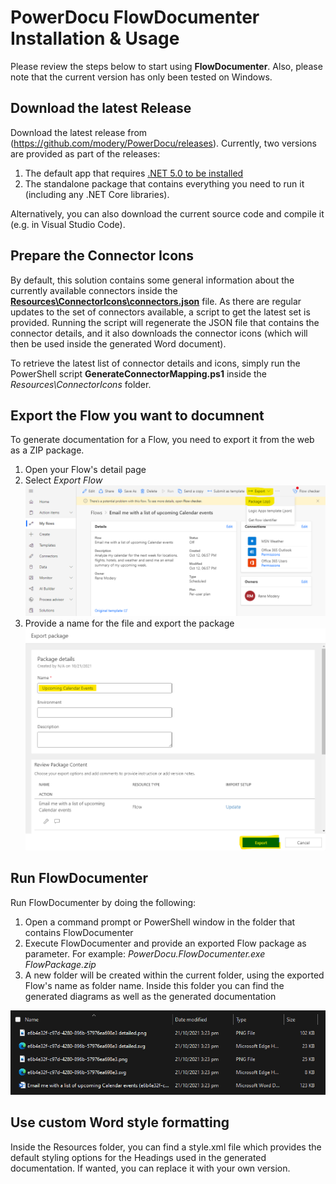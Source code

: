 # PowerDocu FlowDocumenter Installation & Usage

Please review the steps below to start using **FlowDocumenter**. Also, please note that the current version has only been tested on Windows.

## Download the latest Release
Download the latest release from (https://github.com/modery/PowerDocu/releases). Currently, two versions are provided as part of the releases:
1. The default app that requires [.NET 5.0 to be installed](https://dotnet.microsoft.com/download)
2. The standalone package that contains everything you need to run it (including any .NET Core libraries).

Alternatively, you can also download the current source code and compile it (e.g. in Visual Studio Code).

## Prepare the Connector Icons
By default, this solution contains some general information about the currently available connectors inside the **[Resources\ConnectorIcons\connectors.json](PowerDocu.Common\Resources\ConnectorIcons\connectors.json)** file. As there are regular updates to the set of connectors available, a script to get the latest set is provided. Running the script will regenerate the JSON file that contains the connector details, and it also downloads the connector icons (which will then be used inside the generated Word document).

To retrieve the latest list of connector details and icons, simply run the PowerShell script **GenerateConnectorMapping.ps1** inside the *Resources\ConnectorIcons* folder.


## Export the Flow you want to documnent
To generate documentation for a Flow, you need to export it from the web as a ZIP package. 

1. Open your Flow's detail page
2. Select *Export Flow*
![Export Flow](Images/Export-Flow.png)
3. Provide a name for the file and export the package
![Export Flow](Images/Export-Flow-Package.png)

## Run FlowDocumenter

Run FlowDocumenter by doing the following:

1. Open a command prompt or PowerShell window in the folder that contains FlowDocumenter
2. Execute FlowDocumenter and provide an exported Flow package as parameter. For example: *PowerDocu.FlowDocumenter.exe FlowPackage.zip*
3. A new folder will be created within the current folder, using the exported Flow's name as folder name. Inside this folder you can find the generated diagrams as well as the generated documentation

![Email me with a list of upcoming Calendar events](Images/PowerDocu.FlowDocumenter-generated-output.png)


## Use custom Word style formatting

Inside the Resources folder, you can find a style.xml file which provides the default styling options for the Headings used in the generated documentation. If wanted, you can replace it with your own version.
